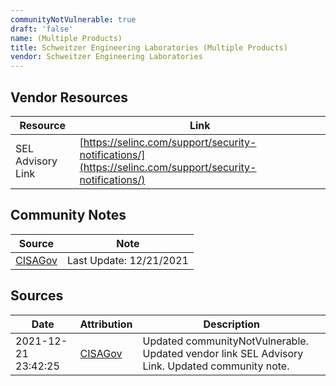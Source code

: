 ```yaml
---
communityNotVulnerable: true
draft: 'false'
name: (Multiple Products)
title: Schweitzer Engineering Laboratories (Multiple Products)
vendor: Schweitzer Engineering Laboratories
---
```


## Vendor Resources
| Resource | Link |
| --- | --- |
| SEL Advisory Link | [https://selinc.com/support/security-notifications/](https://selinc.com/support/security-notifications/) |


## Community Notes
| Source | Note |
| --- | --- |
| [CISAGov](https://raw.githubusercontent.com/cisagov/log4j-affected-db/develop/README.md) | Last Update: 12/21/2021 |

## Sources
| Date | Attribution | Description |
| --- | --- | --- |
| 2021-12-21 23:42:25 | [CISAGov](https://raw.githubusercontent.com/cisagov/log4j-affected-db/develop/README.md) | Updated communityNotVulnerable. Updated vendor link SEL Advisory Link. Updated community note.  |
